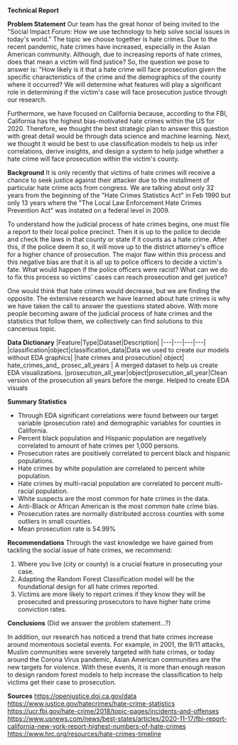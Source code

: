 **Technical Report**

**Problem Statement**
Our team has the great honor of being invited to the "Social Impact Forum: How we use technology to help solve social issues in today's world." The topic we choose together is hate crimes. Due to the recent pandemic, hate crimes have increased, especially in the Asian American community. Although, due to increasing reports of hate crimes, does that mean a victim will find justice? So, the question we pose to answer is: "How likely is it that a hate crime will face prosecution given the specific characteristics of the crime and the demographics of the county where it occurred? We will determine what features will play a significant role in determining if the victim's case will face prosecution justice through our research. 

Furthermore, we have focused on California because, according to the FBI, California has the highest bias-motivated hate crimes within the US for 2020. Therefore, we thought the best strategic plan to answer this question with great detail would be through data science and machine learning. Next, we thought it would be best to use classification models to help us infer correlations, derive insights, and design a system to help judge whether a hate crime will face prosecution within the victim's county.

**Background**
It is only recently that victims of hate crimes will receive a chance to seek justice against their attacker due to the installment of particular hate crime acts from congress. We are talking about only 32 years from the beginning of the "Hate Crimes Statistics Act" in Feb 1990 but only 13 years where the "The Local Law Enforcement Hate Crimes Prevention Act" was instated on a federal level in 2009. 

To understand how the judicial process of hate crimes begins, one must file a report to their local police precinct. Then it is up to the police to decide and check the laws in that county or state if it counts as a hate crime. After this, if the police deem it so, it will move up to the district attorney's office for a higher chance of prosecution. The major flaw within this process and this negative bias are that it is all up to police officers to decide a victim's fate. What would happen if the police officers were racist? What can we do to fix this process so victims' cases can reach prosecution and get justice?
 
One would think that hate crimes would decrease, but we are finding the opposite. The extensive research we have learned about hate crimes is why we have taken the call to answer the questions stated above. With more people becoming aware of the judicial process of hate crimes and the statistics that follow them, we collectively can find solutions to this cancerous topic. 

**Data Dictionary**
|Feature|Type|Dataset|Description|
|---|---|---|---|
|classification|object|classification_data|Data we used to create our models without EDA graphics|
|hate crimes and prosecution| object| hate_crimes_and_ prosec_all_years | A merged dataset to help us create EDA visualizations. 
|prosecution_all_year|object|prosecution_all_year|Clean version of the prosecution all years before the merge. Helped to create EDA visuals

**Summary Statistics**
- Through EDA significant correlations were found between our target variable (prosecution rate) and demographic variables for counties in California.
- Percent black population and Hispanic population are negatively correlated to amount of hate crimes per 1,000 persons.
- Prosecution rates are positively correlated to percent black and hispanic populations.
- Hate crimes by white population are correlated to percent white population.
- Hate crimes by multi-racial population are correlated to percent multi-racial population.
- White suspects are the most common for hate crimes in the data.
- Anti-Black or African American is the most common hate crime bias.
- Prosecution rates are normally distributed accross counties with some outliers in small counties.
- Mean prosecution rate is 54.99%


**Recommendations**
Through the vast knowledge we have gained from tackling the social issue of hate crimes, we recommend:
1. Where you live (city or county) is a crucial feature in prosecuting your case.
2. Adapting the Random Forest Classification model will be the foundational design for all hate crimes reported.
3. Victims are more likely to report crimes if they know they will be prosecuted and pressuring prosecutors to have higher hate crime conviction rates.

**Conclusions**
(Did we answer the problem statement...?)


In addition, our research has noticed a trend that hate crimes increase around momentous societal events. For example, in 2001, the 9/11 attacks, Muslim communities were severely targeted with hate crimes, or today around the Corona Virus pandemic, Asian American communities are the new targets for violence. With these events, it is more than enough reason to design random forest models to help increase the classification to help victims get their case to prosecution.

**Sources**
https://openjustice.doj.ca.gov/data
https://www.justice.gov/hatecrimes/hate-crime-statistics
https://ucr.fbi.gov/hate-crime/2018/topic-pages/incidents-and-offenses
https://www.usnews.com/news/best-states/articles/2020-11-17/fbi-report-california-new-york-report-highest-numbers-of-hate-crimes
https://www.hrc.org/resources/hate-crimes-timeline